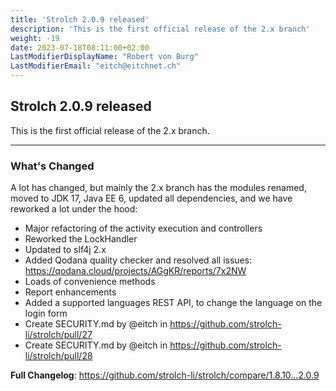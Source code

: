 ```yaml
---
title: 'Strolch 2.0.9 released'
description: 'This is the first official release of the 2.x branch'
weight: -19
date: 2023-07-18T08:11:00+02:00
LastModifierDisplayName: "Robert von Burg"
LastModifierEmail: "eitch@eitchnet.ch"
---
```


## Strolch 2.0.9 released

This is the first official release of the 2.x branch.

-------

### What's Changed
A lot has changed, but mainly the 2.x branch has the modules renamed, moved to JDK 17, Java EE 6, updated all dependencies, and we have reworked a lot under the hood:
* Major refactoring of the activity execution and controllers
* Reworked the LockHandler
* Updated to slf4j 2.x
* Added Qodana quality checker and resolved all issues: https://qodana.cloud/projects/AGgKR/reports/7x2NW
* Loads of convenience methods
* Report enhancements
* Added a supported languages REST API, to change the language on the login form
* Create SECURITY.md by @eitch in https://github.com/strolch-li/strolch/pull/27
* Create SECURITY.md by @eitch in https://github.com/strolch-li/strolch/pull/28

**Full Changelog**: https://github.com/strolch-li/strolch/compare/1.8.10...2.0.9
